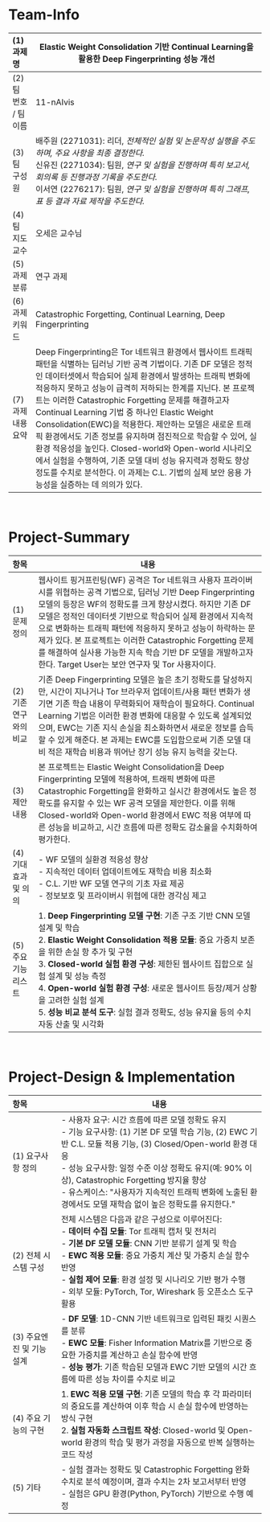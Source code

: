 # Team-Info
| (1) 과제명 | Elastic Weight Consolidation 기반 Continual Learning을 활용한 Deep Fingerprinting 성능 개선 |
|:---  |---  |
| (2) 팀 번호 / 팀 이름 | 11-nAIvis |
| (3) 팀 구성원 | 배주원 (2271031): 리더, *전체적인 실험 및 논문작성 실행을 주도하며, 주요 사항을 최종 결정한다.* <br> 신유진 (2271034): 팀원, *연구 및 실험을 진행하며 특히 보고서, 회의록 등 진행과정 기록을 주도한다.* <br> 이서연 (2276217): 팀원, *연구 및 실험을 진행하며 특히 그래프, 표 등 결과 자료 제작을 주도한다.* |
| (4) 팀 지도교수 | 오세은 교수님 |
| (5) 과제 분류 | 연구 과제 |
| (6) 과제 키워드 | Catastrophic Forgetting, Continual Learning, Deep Fingerprinting |
| (7) 과제 내용 요약 | Deep Fingerprinting은 Tor 네트워크 환경에서 웹사이트 트래픽 패턴을 식별하는 딥러닝 기반 공격 기법이다. 기존 DF 모델은 정적인 데이터셋에서 학습되어 실제 환경에서 발생하는 트래픽 변화에 적응하지 못하고 성능이 급격히 저하되는 한계를 지닌다. 본 프로젝트는 이러한 Catastrophic Forgetting 문제를 해결하고자 Continual Learning 기법 중 하나인 Elastic Weight Consolidation(EWC)을 적용한다. 제안하는 모델은 새로운 트래픽 환경에서도 기존 정보를 유지하며 점진적으로 학습할 수 있어, 실환경 적응성을 높인다. Closed-world와 Open-world 시나리오에서 실험을 수행하여, 기존 모델 대비 성능 유지력과 정확도 향상 정도를 수치로 분석한다. 이 과제는 C.L. 기법의 실제 보안 응용 가능성을 실증하는 데 의의가 있다.

<br>

# Project-Summary
| 항목 | 내용 |
|:---  |---  |
| (1) 문제 정의 | 웹사이트 핑거프린팅(WF) 공격은 Tor 네트워크 사용자 프라이버시를 위협하는 공격 기법으로, 딥러닝 기반 Deep Fingerprinting 모델의 등장은 WF의 정확도를 크게 향상시켰다. 하지만 기존 DF 모델은 정적인 데이터셋 기반으로 학습되어 실제 환경에서 지속적으로 변화하는 트래픽 패턴에 적응하지 못하고 성능이 하락하는 문제가 있다. 본 프로젝트는 이러한 Catastrophic Forgetting 문제를 해결하여 실사용 가능한 지속 학습 기반 DF 모델을 개발하고자 한다. Target User는 보안 연구자 및 Tor 사용자이다. |
| (2) 기존연구와의 비교 | 기존 Deep Fingerprinting 모델은 높은 초기 정확도를 달성하지만, 시간이 지나거나 Tor 브라우저 업데이트/사용 패턴 변화가 생기면 기존 학습 내용이 무력화되어 재학습이 필요하다. Continual Learning 기법은 이러한 환경 변화에 대응할 수 있도록 설계되었으며, EWC는 기존 지식 손실을 최소화하면서 새로운 정보를 습득할 수 있게 해준다. 본 과제는 EWC를 도입함으로써 기존 모델 대비 적은 재학습 비용과 뛰어난 장기 성능 유지 능력을 갖는다. |
| (3) 제안 내용 | 본 프로젝트는 Elastic Weight Consolidation을 Deep Fingerprinting 모델에 적용하여, 트래픽 변화에 따른 Catastrophic Forgetting을 완화하고 실시간 환경에서도 높은 정확도를 유지할 수 있는 WF 공격 모델을 제안한다. 이를 위해 Closed-world와 Open-world 환경에서 EWC 적용 여부에 따른 성능을 비교하고, 시간 흐름에 따른 정확도 감소율을 수치화하여 평가한다. |
| (4) 기대효과 및 의의 | - WF 모델의 실환경 적응성 향상 <br> - 지속적인 데이터 업데이트에도 재학습 비용 최소화 <br> - C.L. 기반 WF 모델 연구의 기초 자료 제공 <br> - 정보보호 및 프라이버시 위협에 대한 경각심 제고 |
| (5) 주요 기능 리스트 | 1. **Deep Fingerprinting 모델 구현**: 기존 구조 기반 CNN 모델 설계 및 학습 <br> 2. **Elastic Weight Consolidation 적용 모듈**: 중요 가중치 보존을 위한 손실 항 추가 및 구현 <br> 3. **Closed-world 실험 환경 구성**: 제한된 웹사이트 집합으로 실험 설계 및 성능 측정 <br> 4. **Open-world 실험 환경 구성**: 새로운 웹사이트 등장/제거 상황을 고려한 실험 설계 <br> 5. **성능 비교 분석 도구**: 실험 결과 정확도, 성능 유지율 등의 수치 자동 산출 및 시각화 |

<br>

# Project-Design & Implementation
| 항목 | 내용 |
|:---  |---  |
| (1) 요구사항 정의 | - 사용자 요구: 시간 흐름에 따른 모델 정확도 유지 <br> - 기능 요구사항: (1) 기본 DF 모델 학습 기능, (2) EWC 기반 C.L. 모듈 적용 기능, (3) Closed/Open-world 환경 대응 <br> - 성능 요구사항: 일정 수준 이상 정확도 유지(예: 90% 이상), Catastrophic Forgetting 방지율 향상 <br> - 유스케이스: "사용자가 지속적인 트래픽 변화에 노출된 환경에서도 모델 재학습 없이 높은 정확도를 유지한다." |
| (2) 전체 시스템 구성 | 전체 시스템은 다음과 같은 구성으로 이루어진다: <br> - **데이터 수집 모듈**: Tor 트래픽 캡처 및 전처리 <br> - **기본 DF 모델 모듈**: CNN 기반 분류기 설계 및 학습 <br> - **EWC 적용 모듈**: 중요 가중치 계산 및 가중치 손실 함수 반영 <br> - **실험 제어 모듈**: 환경 설정 및 시나리오 기반 평가 수행 <br> - 외부 모듈: PyTorch, Tor, Wireshark 등 오픈소스 도구 활용 |
| (3) 주요엔진 및 기능 설계 | - **DF 모델**: 1D-CNN 기반 네트워크로 입력된 패킷 시퀀스를 분류 <br> - **EWC 모듈**: Fisher Information Matrix를 기반으로 중요한 가중치를 계산하고 손실 함수에 반영 <br> - **성능 평가**: 기존 학습된 모델과 EWC 기반 모델의 시간 흐름에 따른 성능 차이를 수치로 비교 |
| (4) 주요 기능의 구현 | 1. **EWC 적용 모델 구현**: 기존 모델의 학습 후 각 파라미터의 중요도를 계산하여 이후 학습 시 손실 함수에 반영하는 방식 구현 <br> 2. **실험 자동화 스크립트 작성**: Closed-world 및 Open-world 환경의 학습 및 평가 과정을 자동으로 반복 실행하는 코드 작성 |
| (5) 기타 | - 실험 결과는 정확도 및 Catastrophic Forgetting 완화 수치로 분석 예정이며, 결과 수치는 2차 보고서부터 반영 <br> - 실험은 GPU 환경(Python, PyTorch) 기반으로 수행 예정 |

